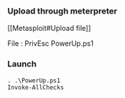### Upload through meterpreter
[[Metasploit#Upload file]]

File : PrivEsc PowerUp.ps1
### Launch
```
. .\PowerUp.ps1
Invoke-AllChecks
```